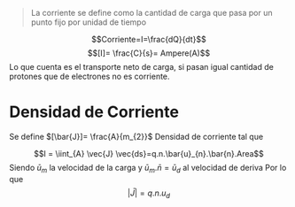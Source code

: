 > La corriente se define como la cantidad de carga que pasa por un punto fijo por unidad de tiempo

$$Corriente=I=\frac{dQ}{dt}$$
$$[I]= \frac{C}{s}= Ampere(A)$$
Lo que cuenta es el transporte neto de carga, si pasan igual cantidad de protones que de electrones no es corriente.
# Densidad de Corriente
Se define $[\bar{J}]= \frac{A}{m_{2}}$ Densidad de corriente tal que 

$$I = \iint_{A} \vec{J} \vec{ds}=q.n.\bar{u}_{n}.\bar{n}.Area$$
Siendo $\bar{u}_{m}$ la velocidad de la carga y $\bar{u}_{m}.\bar{n} =\bar{u}_{d}$ al velocidad de deriva 
Por lo que 
$$|\bar{J}|=q.n.u_{d}$$


